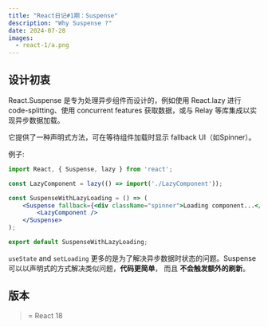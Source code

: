 ```yaml
---
title: "React日记#1期：Suspense"
description: "Why Suspense ?"
date: 2024-07-28
images:
  - react-1/a.png
---
```


## 设计初衷

React.Suspense 是专为处理异步组件而设计的，例如使用 React.lazy 进行code-splitting、使用 concurrent features 获取数据，或与 Relay 等库集成以实现异步数据加载。

它提供了一种声明式方法，可在等待组件加载时显示 fallback UI（如Spinner）。

例子:  

```jsx
import React, { Suspense, lazy } from 'react';

const LazyComponent = lazy(() => import('./LazyComponent'));

const SuspenseWithLazyLoading = () => (
    <Suspense fallback={<div className="spinner">Loading component...</div>}>
        <LazyComponent />
    </Suspense>
);

export default SuspenseWithLazyLoading;

```

`useState` and `setLoading` 更多的是为了解决异步数据时状态的问题。Suspense可以以声明式的方式解决类似问题，**代码更简单**， 而且 **不会触发额外的刷新**。

## 版本

>= React 18

